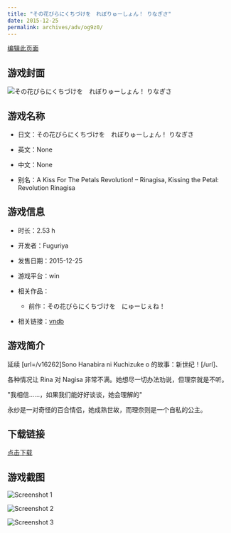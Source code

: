 ```yaml
---
title: "その花びらにくちづけを　れぼりゅーしょん！ りなぎさ"
date: 2015-12-25
permalink: archives/adv/og9z0/
---
```

[编辑此页面](https://github.com/ACG-3/ADV3-source/blob/main/source/_posts/%E3%81%9D%E3%81%AE%E8%8A%B1%E3%81%B3%E3%82%89%E3%81%AB%E3%81%8F%E3%81%A1%E3%81%A5%E3%81%91%E3%82%92%E3%80%80%E3%82%8C%E3%81%BC%E3%82%8A%E3%82%85%E3%83%BC%E3%81%97%E3%82%87%E3%82%93%EF%BC%81%20%E3%82%8A%E3%81%AA%E3%81%8E%E3%81%95.md)

## 游戏封面

![その花びらにくちづけを　れぼりゅーしょん！ りなぎさ](https://pan.timero.xyz/d/onedrive/img_lib_001/%E3%81%9D%E3%81%AE%E8%8A%B1%E3%81%B3%E3%82%89%E3%81%AB%E3%81%8F%E3%81%A1%E3%81%A5%E3%81%91%E3%82%92%E3%80%80%E3%82%8C%E3%81%BC%E3%82%8A%E3%82%85%E3%83%BC%E3%81%97%E3%82%87%E3%82%93%EF%BC%81%20%E3%82%8A%E3%81%AA%E3%81%8E%E3%81%95_cover.avif)


## 游戏名称

- 日文：その花びらにくちづけを　れぼりゅーしょん！ りなぎさ
- 英文：None
- 中文：None

- 别名：A Kiss For The Petals Revolution! – Rinagisa, Kissing the Petal: Revolution Rinagisa


## 游戏信息

- 时长：2.53 h
- 开发者：Fuguriya
- 发售日期：2015-12-25
- 游戏平台：win
- 相关作品：
   - 前作：その花びらにくちづけを　にゅーじぇね！

- 相关链接：[vndb](https://vndb.org/v18754)


## 游戏简介

延续 [url=/v16262]Sono Hanabira ni Kuchizuke o 的故事：新世纪！[/url]、

各种情况让 Rina 对 Nagisa 非常不满。她想尽一切办法劝说，但理奈就是不听。

"我相信......，如果我们能好好谈谈，她会理解的"

永纱是一对奇怪的百合情侣，她成熟世故，而理奈则是一个自私的公主。




## 下载链接

[点击下载](https://pan.timero.xyz/onedrive/adv_lib_001/%E3%81%9D%E3%81%AE%E8%8A%B1%E3%81%B3%E3%82%89%E3%81%AB%E3%81%8F%E3%81%A1%E3%81%A5%E3%81%91%E3%82%92%E3%80%80%E3%82%8C%E3%81%BC%E3%82%8A%E3%82%85%E3%83%BC%E3%81%97%E3%82%87%E3%82%93%EF%BC%81%20%E3%82%8A%E3%81%AA%E3%81%8E%E3%81%95)


## 游戏截图


![Screenshot 1](https://pan.timero.xyz/d/onedrive/img_lib_001/%E3%81%9D%E3%81%AE%E8%8A%B1%E3%81%B3%E3%82%89%E3%81%AB%E3%81%8F%E3%81%A1%E3%81%A5%E3%81%91%E3%82%92%E3%80%80%E3%82%8C%E3%81%BC%E3%82%8A%E3%82%85%E3%83%BC%E3%81%97%E3%82%87%E3%82%93%EF%BC%81%20%E3%82%8A%E3%81%AA%E3%81%8E%E3%81%95_Screenshot_1.avif)

![Screenshot 2](https://pan.timero.xyz/d/onedrive/img_lib_001/%E3%81%9D%E3%81%AE%E8%8A%B1%E3%81%B3%E3%82%89%E3%81%AB%E3%81%8F%E3%81%A1%E3%81%A5%E3%81%91%E3%82%92%E3%80%80%E3%82%8C%E3%81%BC%E3%82%8A%E3%82%85%E3%83%BC%E3%81%97%E3%82%87%E3%82%93%EF%BC%81%20%E3%82%8A%E3%81%AA%E3%81%8E%E3%81%95_Screenshot_2.avif)

![Screenshot 3](https://pan.timero.xyz/d/onedrive/img_lib_001/%E3%81%9D%E3%81%AE%E8%8A%B1%E3%81%B3%E3%82%89%E3%81%AB%E3%81%8F%E3%81%A1%E3%81%A5%E3%81%91%E3%82%92%E3%80%80%E3%82%8C%E3%81%BC%E3%82%8A%E3%82%85%E3%83%BC%E3%81%97%E3%82%87%E3%82%93%EF%BC%81%20%E3%82%8A%E3%81%AA%E3%81%8E%E3%81%95_Screenshot_3.avif)

